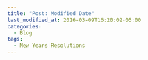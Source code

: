 ```yaml
---
title: "Post: Modified Date"
last_modified_at: 2016-03-09T16:20:02-05:00
categories:
  - Blog
tags:
  - New Years Resolutions
---
```



